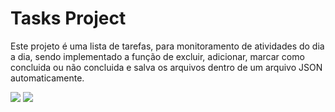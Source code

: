 <h1>Tasks Project</h1>

<p>Este projeto é uma lista de tarefas, para monitoramento de atividades do dia a dia, sendo implementado a função de excluir, adicionar, marcar como concluida ou não concluida e salva os arquivos dentro de um arquivo JSON automaticamente.</p>

<img src="https://github.com/lulucasalves/tasks-project/blob/main/.github/img-1.png">
<img src="https://github.com/lulucasalves/tasks-project/blob/main/.github/img-2.png">
